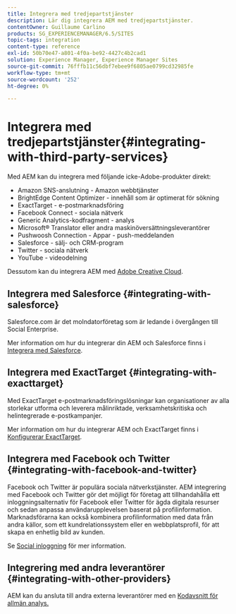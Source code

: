 ```yaml
---
title: Integrera med tredjepartstjänster
description: Lär dig integrera AEM med tredjepartstjänster.
contentOwner: Guillaume Carlino
products: SG_EXPERIENCEMANAGER/6.5/SITES
topic-tags: integration
content-type: reference
exl-id: 50b70e47-a801-4f0a-be92-4427c4b2cad1
solution: Experience Manager, Experience Manager Sites
source-git-commit: 76fffb11c56dbf7ebee9f6805ae0799cd32985fe
workflow-type: tm+mt
source-wordcount: '252'
ht-degree: 0%

---
```


# Integrera med tredjepartstjänster{#integrating-with-third-party-services}

Med AEM kan du integrera med följande icke-Adobe-produkter direkt:

* Amazon SNS-anslutning - Amazon webbtjänster
* BrightEdge Content Optimizer - innehåll som är optimerat för sökning
* ExactTarget - e-postmarknadsföring
* Facebook Connect - sociala nätverk
* Generic Analytics-kodfragment - analys
* Microsoft® Translator eller andra maskinöversättningsleverantörer
* Pushwoosh Connection - Appar - push-meddelanden
* Salesforce - sälj- och CRM-program
* Twitter - sociala nätverk
* YouTube - videodelning
<!-- * Silverpop Engage - marketing automation, email, mobile, and social NO LONGER EXISTS; ITS REPLACEMENT IS UNKNOWN -->

Dessutom kan du integrera AEM med [Adobe Creative Cloud](/help/assets/aem-cc-integration-best-practices.md).

## Integrera med Salesforce {#integrating-with-salesforce}

Salesforce.com är det molndatorföretag som är ledande i övergången till Social Enterprise.

Mer information om hur du integrerar din AEM och Salesforce finns i [Integrera med Salesforce](/help/sites-administering/salesforce.md).

<!-- THE INFORMATION BELOW APPEARS OBSOLETE; first URL is a 404. I could not find a suitable replacement for it.
## Integrating with Silverpop Engage {#integrating-with-silverpop-engage}

>[!NOTE]
>
>Silverpop Engage integration is not available out of the box. To integrate AEM with Silverpop Engage, [download the package](https://www.adobeaemcloud.com/content/marketplace/marketplaceProxy.html?packagePath=/content/companies/public/adobe/packages/aem620/product/cq-mcm-integrations-silverpop-content) from Package Share.

Silverpop Engage provides marketing automation, email, mobile, and social.

For information about integrating your AEM site and ExactTarget, see [Integrating with Silverpop Engage](/help/sites-administering/silverpop.md). -->

## Integrera med ExactTarget {#integrating-with-exacttarget}

Med ExactTarget e-postmarknadsföringslösningar kan organisationer av alla storlekar utforma och leverera målinriktade, verksamhetskritiska och helintegrerade e-postkampanjer.

Mer information om hur du integrerar AEM och ExactTarget finns i [Konfigurerar ExactTarget](/help/sites-administering/exacttarget.md).

## Integrera med Facebook och Twitter {#integrating-with-facebook-and-twitter}

Facebook och Twitter är populära sociala nätverkstjänster. AEM integrering med Facebook och Twitter gör det möjligt för företag att tillhandahålla ett inloggningsalternativ för Facebook eller Twitter för ägda digitala resurser och sedan anpassa användarupplevelsen baserat på profilinformation. Marknadsförarna kan också kombinera profilinformation med data från andra källor, som ett kundrelationssystem eller en webbplatsprofil, för att skapa en enhetlig bild av kunden.

Se [Social inloggning](/help/communities/social-login.md) för mer information.

## Integrering med andra leverantörer {#integrating-with-other-providers}

AEM kan du ansluta till andra externa leverantörer med en [Kodavsnitt för allmän analys.](/help/sites-administering/external-providers.md)
